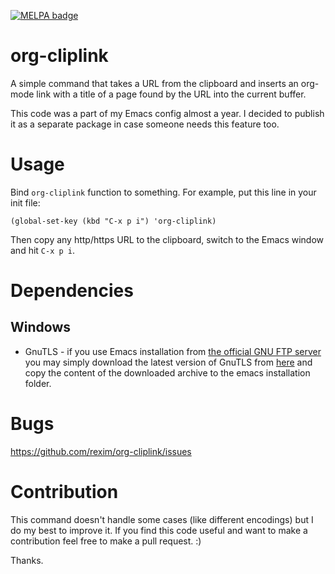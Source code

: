 [![MELPA badge](http://melpa.org/packages/org-cliplink-badge.svg)](http://melpa.org/#/org-cliplink)

# org-cliplink #

A simple command that takes a URL from the clipboard and inserts an
org-mode link with a title of a page found by the URL into the current
buffer.

This code was a part of my Emacs config almost a year. I decided to
publish it as a separate package in case someone needs this feature
too.

# Usage #

Bind `org-cliplink` function to something. For example, put this line
in your init file:

    (global-set-key (kbd "C-x p i") 'org-cliplink)

Then copy any http/https URL to the clipboard, switch to the Emacs
window and hit `C-x p i`.

# Dependencies #

## Windows ##

- GnuTLS - if you use Emacs installation from
  [the official GNU FTP server](ftp://ftp.gnu.org/gnu/emacs/windows/)
  you may simply download the latest version of GnuTLS from
  [here](ftp://ftp.gnutls.org/gcrypt/gnutls/w32/) and copy the content
  of the downloaded archive to the emacs installation folder.

# Bugs #

https://github.com/rexim/org-cliplink/issues

# Contribution #

This command doesn't handle some cases (like different encodings) but
I do my best to improve it. If you find this code useful and want to
make a contribution feel free to make a pull request. :)

Thanks.
